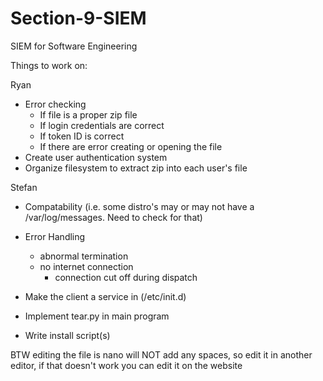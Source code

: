 # Section-9-SIEM
SIEM for Software Engineering

Things to work on:

Ryan
  - Error checking
    - If file is a proper zip file
    - If login credentials are correct
    - If token ID is correct
    - If there are error creating or opening the file
  - Create user authentication system
  - Organize filesystem to extract zip into each user's file

Stefan
  - Compatability (i.e. some distro's may or may not have a /var/log/messages. Need to check for that)
  - Error Handling
    - abnormal termination
    - no internet connection
      - connection cut off during dispatch
      
  - Make the client a service in (/etc/init.d)
  - Implement tear.py in main program
  - Write install script(s)

BTW editing the file is nano will NOT add any spaces, so edit it in another editor, if that doesn't work you can edit it on the website
